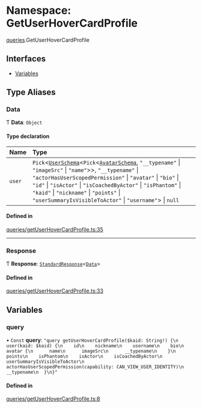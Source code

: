 # Namespace: GetUserHoverCardProfile

[queries](queries.md).GetUserHoverCardProfile

## Interfaces

- [Variables](../interfaces/queries.GetUserHoverCardProfile.Variables.md)

## Type Aliases

### Data

Ƭ **Data**: `Object`

#### Type declaration

| Name | Type |
| :------ | :------ |
| `user` | `Pick`\<[`UserSchema`](../interfaces/UserSchema.md)\<`Pick`\<[`AvatarSchema`](../interfaces/AvatarSchema.md), ``"__typename"`` \| ``"imageSrc"`` \| ``"name"``\>\>, ``"__typename"`` \| ``"actorHasUserScopedPermission"`` \| ``"avatar"`` \| ``"bio"`` \| ``"id"`` \| ``"isActor"`` \| ``"isCoachedByActor"`` \| ``"isPhantom"`` \| ``"kaid"`` \| ``"nickname"`` \| ``"points"`` \| ``"userSummaryIsVisibleToActor"`` \| ``"username"``\> \| ``null`` |

#### Defined in

[queries/getUserHoverCardProfile.ts:35](https://github.com/bhavjitChauhan/khan-api/blob/b7f7b44b/src/queries/getUserHoverCardProfile.ts#L35)

___

### Response

Ƭ **Response**: [`StandardResponse`](../README.md#standardresponse)\<[`Data`](queries.GetUserHoverCardProfile.md#data)\>

#### Defined in

[queries/getUserHoverCardProfile.ts:33](https://github.com/bhavjitChauhan/khan-api/blob/b7f7b44b/src/queries/getUserHoverCardProfile.ts#L33)

## Variables

### query

• `Const` **query**: ``"query getUserHoverCardProfile($kaid: String!) {\n  user(kaid: $kaid) {\n    id\n    nickname\n    username\n    bio\n    avatar {\n      name\n      imageSrc\n      __typename\n    }\n    points\n    isPhantom\n    isActor\n    isCoachedByActor\n    userSummaryIsVisibleToActor\n    actorHasUserScopedPermission(capability: CAN_VIEW_USER_IDENTITY)\n    __typename\n  }\n}"``

#### Defined in

[queries/getUserHoverCardProfile.ts:8](https://github.com/bhavjitChauhan/khan-api/blob/b7f7b44b/src/queries/getUserHoverCardProfile.ts#L8)
